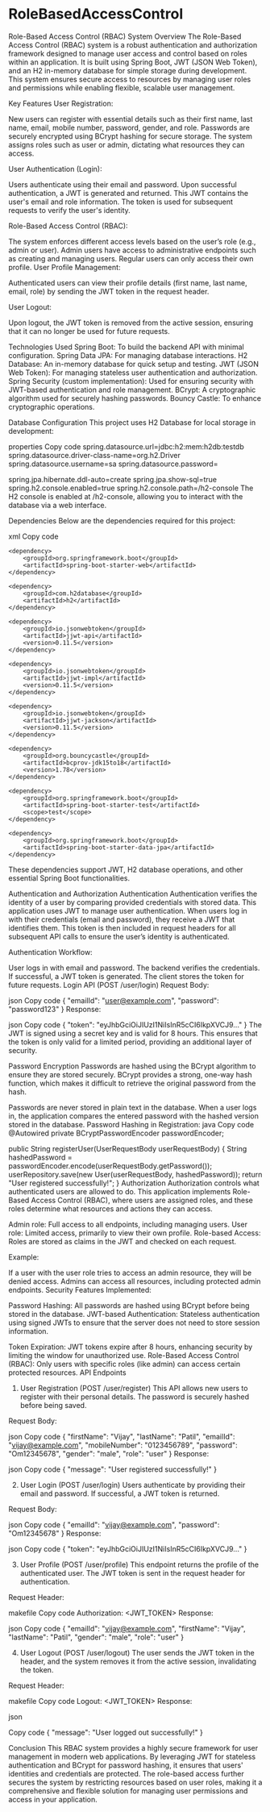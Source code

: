 # RoleBasedAccessControl
 
Role-Based Access Control (RBAC) System
Overview
The Role-Based Access Control (RBAC) system is a robust authentication and authorization framework designed to
 manage user access and control based on roles within an application. It is built using Spring Boot, JWT (JSON Web Token),
 and an H2 in-memory database for simple storage during development. This system ensures secure access to resources by
 managing user roles and permissions while enabling flexible, scalable user management.

Key Features
User Registration:

New users can register with essential details such as their first name, last name, email, mobile number,
 password, gender, and role.
Passwords are securely encrypted using BCrypt hashing for secure storage.
The system assigns roles such as user or admin, dictating what resources they can access.

User Authentication (Login):

Users authenticate using their email and password.
Upon successful authentication, a JWT is generated and returned. This JWT contains the user's email and role information.
The token is used for subsequent requests to verify the user's identity.

Role-Based Access Control (RBAC):

The system enforces different access levels based on the user’s role (e.g., admin or user).
Admin users have access to administrative endpoints such as creating and managing users.
Regular users can only access their own profile.
User Profile Management:

Authenticated users can view their profile details (first name, last name, email, role) by sending the 
JWT token in the request header.

User Logout:

Upon logout, the JWT token is removed from the active session, ensuring that it can no longer be used for future requests.


Technologies Used
Spring Boot: To build the backend API with minimal configuration.
Spring Data JPA: For managing database interactions.
H2 Database: An in-memory database for quick setup and testing.
JWT (JSON Web Token): For managing stateless user authentication and authorization.
Spring Security (custom implementation): Used for ensuring security with JWT-based authentication and role management.
BCrypt: A cryptographic algorithm used for securely hashing passwords.
Bouncy Castle: To enhance cryptographic operations.

Database Configuration
This project uses H2 Database for local storage in development:


properties
Copy code
spring.datasource.url=jdbc:h2:mem:h2db:testdb
spring.datasource.driver-class-name=org.h2.Driver
spring.datasource.username=sa
spring.datasource.password=

spring.jpa.hibernate.ddl-auto=create
spring.jpa.show-sql=true
spring.h2.console.enabled=true
spring.h2.console.path=/h2-console
The H2 console is enabled at /h2-console, allowing you to interact with the database via a web interface.



Dependencies
Below are the dependencies required for this project:

xml
Copy code
<dependencies>

    <dependency>
        <groupId>org.springframework.boot</groupId>
        <artifactId>spring-boot-starter-web</artifactId>
    </dependency>

    <dependency>
        <groupId>com.h2database</groupId>
        <artifactId>h2</artifactId>
    </dependency>

    <dependency>
        <groupId>io.jsonwebtoken</groupId>
        <artifactId>jjwt-api</artifactId>
        <version>0.11.5</version>
    </dependency>

    <dependency>
        <groupId>io.jsonwebtoken</groupId>
        <artifactId>jjwt-impl</artifactId>
        <version>0.11.5</version>
    </dependency>

    <dependency>
        <groupId>io.jsonwebtoken</groupId>
        <artifactId>jjwt-jackson</artifactId>
        <version>0.11.5</version>
    </dependency>

    <dependency>
        <groupId>org.bouncycastle</groupId>
        <artifactId>bcprov-jdk15to18</artifactId>
        <version>1.78</version>
    </dependency>

    <dependency>
        <groupId>org.springframework.boot</groupId>
        <artifactId>spring-boot-starter-test</artifactId>
        <scope>test</scope>
    </dependency>

    <dependency>
        <groupId>org.springframework.boot</groupId>
        <artifactId>spring-boot-starter-data-jpa</artifactId>
    </dependency>
</dependencies>

These dependencies support JWT, H2 database operations, and other essential Spring Boot functionalities.

Authentication and Authorization
Authentication
Authentication verifies the identity of a user by comparing provided credentials with stored data. 
This application uses JWT to manage user authentication. When users log in with their credentials (email and password),
 they receive a JWT that identifies them. This token is then included in request headers for all subsequent API 
calls to ensure the user’s identity is authenticated.

Authentication Workflow:

User logs in with email and password.
The backend verifies the credentials.
If successful, a JWT token is generated.
The client stores the token for future requests.
Login API (POST /user/login)
Request Body:

json
Copy code
{
    "emailId": "user@example.com",
    "password": "password123"
}
Response:

json
Copy code
{
    "token": "eyJhbGciOiJIUzI1NiIsInR5cCI6IkpXVCJ9..."
}
The JWT is signed using a secret key and is valid for 8 hours. This ensures that the token is only valid for a
 limited period, providing an additional layer of security.

Password Encryption
Passwords are hashed using the BCrypt algorithm to ensure they are stored securely. BCrypt provides a strong, 
one-way hash function, which makes it difficult to retrieve the original password from the hash.

Passwords are never stored in plain text in the database.
When a user logs in, the application compares the entered password with the hashed version stored in the database.
Password Hashing in Registration:
java
Copy code
@Autowired
private BCryptPasswordEncoder passwordEncoder;

public String registerUser(UserRequestBody userRequestBody) {
    String hashedPassword = passwordEncoder.encode(userRequestBody.getPassword());
    userRepository.save(new User(userRequestBody, hashedPassword));
    return "User registered successfully!";
}
Authorization
Authorization controls what authenticated users are allowed to do. This application implements Role-Based Access Control 
(RBAC), where users are assigned roles, and these roles determine what resources and actions they can access.

Admin role: Full access to all endpoints, including managing users.
User role: Limited access, primarily to view their own profile.
Role-based Access:
Roles are stored as claims in the JWT and checked on each request.

Example:

If a user with the user role tries to access an admin resource, they will be denied access.
Admins can access all resources, including protected admin endpoints.
Security Features Implemented:

Password Hashing: All passwords are hashed using BCrypt before being stored in the database.
JWT-based Authentication: Stateless authentication using signed JWTs to ensure that the server does not need to 
store session information.

Token Expiration: JWT tokens expire after 8 hours, enhancing security by limiting the window for unauthorized use.
Role-Based Access Control (RBAC): Only users with specific roles (like admin) can access certain protected resources.
API Endpoints


1. User Registration (POST /user/register)
This API allows new users to register with their personal details. The password is securely hashed before being saved.

Request Body:

json
Copy code
{
    "firstName": "Vijay",
    "lastName": "Patil",
    "emailId": "vijay@example.com",
    "mobileNumber": "0123456789",
    "password": "Om12345678",
    "gender": "male",
    "role": "user"
}
Response:

json
Copy code
{
    "message": "User registered successfully!"
}


2. User Login (POST /user/login)
Users authenticate by providing their email and password. If successful, a JWT token is returned.

Request Body:

json
Copy code
{
    "emailId": "vijay@example.com",
    "password": "Om12345678"
}
Response:

json
Copy code
{
    "token": "eyJhbGciOiJIUzI1NiIsInR5cCI6IkpXVCJ9..."
}


3. User Profile (POST /user/profile)
This endpoint returns the profile of the authenticated user. The JWT token is sent in the request header for authentication.

Request Header:

makefile
Copy code
Authorization: <JWT_TOKEN>
Response:

json
Copy code
{
    "emailId": "vijay@example.com",
    "firstName": "Vijay",
    "lastName": "Patil",
    "gender": "male",
    "role": "user"
}


4. User Logout (POST /user/logout)
The user sends the JWT token in the header, and the system removes it from the active session, invalidating the token.

Request Header:

makefile
Copy code
Logout: <JWT_TOKEN>
Response:

json 

Copy code
{
    "message": "User logged out successfully!"
}



Conclusion
This RBAC system provides a highly secure framework for user management in modern web applications. 
By leveraging JWT for stateless authentication and BCrypt for password hashing, it ensures that users' identities and 
credentials are protected. The role-based access further secures the system by restricting resources based on user roles,
 making it a comprehensive and flexible solution for managing user permissions and access in your application.






















